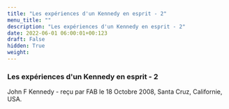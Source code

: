 ```yaml
---
title: "Les expériences d'un Kennedy en esprit - 2"
menu_title: ""
description: "Les expériences d'un Kennedy en esprit - 2"
date: 2022-06-01 06:00:01+00:123
draft: False
hidden: True
weight:
---
```

### Les expériences d'un Kennedy en esprit - 2

John F Kennedy - reçu par FAB le 18 Octobre 2008, Santa Cruz, Californie, USA.



